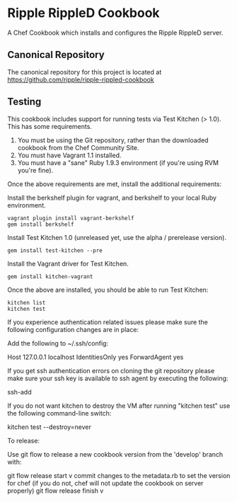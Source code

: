 # Ripple RippleD Cookbook
A Chef Cookbook which installs and configures the Ripple
RippleD server.

## Canonical Repository
The canonical repository for this project is located at https://github.com/ripple/ripple-rippled-cookbook

## Testing

This cookbook includes support for running tests via Test Kitchen (> 1.0). This has some requirements.

1. You must be using the Git repository, rather than the downloaded cookbook from the Chef Community Site.
2. You must have Vagrant 1.1 installed.
3. You must have a "sane" Ruby 1.9.3 environment (if you're using RVM you're fine).

Once the above requirements are met, install the additional requirements:

Install the berkshelf plugin for vagrant, and berkshelf to your local Ruby environment.

    vagrant plugin install vagrant-berkshelf
    gem install berkshelf

Install Test Kitchen 1.0 (unreleased yet, use the alpha / prerelease version).

    gem install test-kitchen --pre

Install the Vagrant driver for Test Kitchen.

    gem install kitchen-vagrant

Once the above are installed, you should be able to run Test Kitchen:

    kitchen list
    kitchen test

If you experience authentication related issues please make sure the following configuration
changes are in place:

Add the following to ~/.ssh/config:

Host 127.0.0.1 localhost
  IdentitiesOnly yes
  ForwardAgent yes

If you get ssh authentication errors on cloning the git repository please make sure your
ssh key is available to ssh agent by executing the following:

ssh-add <key>

If you do not want kitchen to destroy the VM after running "kitchen test" use the following command-line
switch:

kitchen test --destroy=never

To release:

Use git flow to release a new cookbook version from the 'develop' branch with:

git flow release start v<version>
commit changes to the metadata.rb to set the version for chef (if you do not, chef will not update the cookbook on server properly)
git flow release finish v<version>
